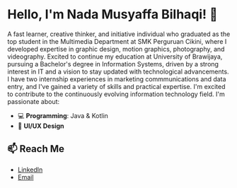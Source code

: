# Hello, I'm Nada Musyaffa Bilhaqi! 👋
A fast learner, creative thinker, and initiative individual who graduated as the top student in the Multimedia Department at SMK Perguruan Cikini, where I developed expertise in graphic design, motion graphics, photography, and videography. Excited to continue my education at University of Brawijaya, pursuing a Bachelor's degree in Information Systems, driven by a strong interest in IT and a vision to stay updated with technological advancements. I have two internship experiences in marketing commmunications and data entry, and I've gained a variety of skills and practical expertise. I'm excited to contribute to the continuously evolving information technology field. I'm passionate about:
- 💻 **Programming**: Java & Kotlin
- 🎨 **UI/UX Design**

## 📫 Reach Me
- [LinkedIn](https://linkedin.com/in/nadabilhaqi)
- [Email](mailto:nadabilhaqi18@gmail.com)
